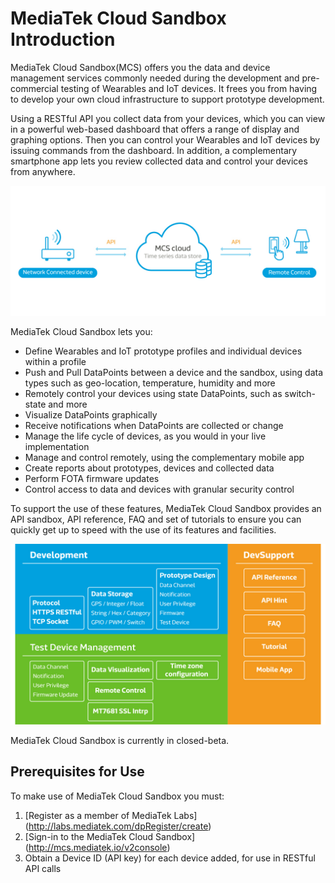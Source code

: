 # **MediaTek Cloud Sandbox Introduction**

MediaTek Cloud Sandbox(MCS) offers you the data and device management services commonly needed during the development and pre-commercial testing of Wearables and IoT devices. It frees you from having to develop your own cloud infrastructure to support prototype development.

Using a RESTful API you collect data from your devices, which you can view in a powerful web-based dashboard that offers a range of display and graphing options. Then you can control your Wearables and IoT devices by issuing commands from the dashboard. In addition, a complementary smartphone app lets you review collected data and control your devices from anywhere.

![](https://raw.githubusercontent.com/Mediatek-Cloud/MCS/master/graphics/content01.jpg)

MediaTek Cloud Sandbox lets you:

- Define Wearables and IoT prototype profiles and individual devices within a profile
- Push and Pull DataPoints between a device and the sandbox, using data types such as geo-location, temperature, humidity and more
- Remotely control your devices using state DataPoints, such as switch-state and more
- Visualize DataPoints graphically
- Receive notifications when DataPoints are collected or change
- Manage the life cycle of devices, as you would in your live implementation
- Manage and control remotely, using the complementary mobile app
- Create reports about prototypes, devices and collected data
- Perform FOTA firmware updates
- Control access to data and devices with granular security control

To support the use of these features, MediaTek Cloud Sandbox provides an API sandbox, API reference, FAQ and set of tutorials to ensure you can quickly get up to speed with the use of its features and facilities.


![](https://raw.githubusercontent.com/Mediatek-Cloud/MCS/master/graphics/content_img/content_img-02.jpg)



MediaTek Cloud Sandbox is currently in closed-beta.




## **Prerequisites for Use**
To make use of MediaTek Cloud Sandbox you must:
1. [Register as a member of MediaTek Labs] (http://labs.mediatek.com/dpRegister/create)
2. [Sign-in to the MediaTek Cloud Sandbox] (http://mcs.mediatek.io/v2console)
3. Obtain a Device ID (API key) for each device added, for use in RESTful API calls
